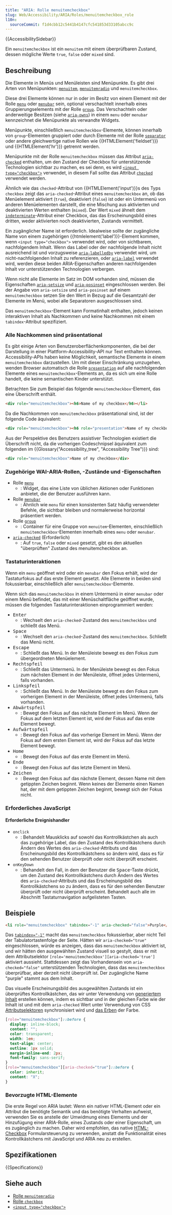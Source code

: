 ```yaml
---
title: "ARIA: Rolle menuitemcheckbox"
slug: Web/Accessibility/ARIA/Roles/menuitemcheckbox_role
l10n:
  sourceCommit: f1d4cbb12c5441b4147cfc541853d33105abcc9c
---
```


{{AccessibilitySidebar}}

Ein `menuitemcheckbox` ist ein `menuitem` mit einem überprüfbaren Zustand, dessen mögliche Werte `true`, `false` oder `mixed` sind.

## Beschreibung

Die Elemente in Menüs und Menüleisten sind Menüpunkte. Es gibt drei Arten von Menüpunkten: [`menuitem`](/de/docs/Web/Accessibility/ARIA/Roles/menuitem_role), [`menuitemradio`](/de/docs/Web/Accessibility/ARIA/Roles/menuitemradio_role) und `menuitemcheckbox`.

Diese drei Elemente können nur in oder im Besitz von einem Element mit der Rolle [`menu`](/de/docs/Web/Accessibility/ARIA/Roles/menu_role) oder [`menubar`](/de/docs/Web/Accessibility/ARIA/Roles/menubar_role) sein, optional verschachtelt innerhalb eines Gruppierungselements mit der Rolle [`group`](/de/docs/Web/Accessibility/ARIA/Roles/group_role). Das Verschachteln oder anderweitige Besitzen (siehe [`aria-owns`](/de/docs/Web/Accessibility/ARIA/Attributes/aria-owns)) in einem `menu` oder `menubar` kennzeichnet die Menüpunkte als verwandte Widgets.

Menüpunkte, einschließlich `menuitemcheckbox`-Elemente, können innerhalb von `group`-Elementen gruppiert oder durch Elemente mit der Rolle [`separator`](/de/docs/Web/Accessibility/ARIA/Roles/separator_role) oder andere gleichwertige native Rollen wie {{HTMLElement('fieldset')}} und {{HTMLElement('hr')}} getrennt werden.

Menüpunkte mit der Rolle `menuitemcheckbox` müssen das Attribut [`aria-checked`](/de/docs/Web/Accessibility/ARIA/Attributes/aria-checked) enthalten, um den Zustand der Checkbox für unterstützende Technologien sichtbar zu machen, es sei denn, es wird [`<input type="checkbox">`](/de/docs/Web/HTML/Element/input/checkbox) verwendet, in diesem Fall sollte das Attribut [`checked`](/de/docs/Web/HTML/Element/input/checkbox#checked) verwendet werden.

Ähnlich wie das `checked`-Attribut von {{HTMLElement('input')}}s des Typs `checkbox` zeigt das `aria-checked`-Attribut eines `menuitemcheckbox` an, ob das Menüelement aktiviert (`true`), deaktiviert (`false`) ist oder ein Untermenü von anderen Menüelementen darstellt, die eine Mischung aus aktivierten und deaktivierten Werten enthalten (`mixed`). Der Wert `mixed` ähnelt dem [`indeterminate`](/de/docs/Web/HTML/Element/input/checkbox#indeterminate_state_checkboxes)-Attribut einer Checkbox, das das Erscheinungsbild eines dritten, weder aktivierten noch deaktivierten, Zustands vermittelt.

Ein zugänglicher Name ist erforderlich. Idealweise sollte der zugängliche Name von einem zugehörigen {{htmlelement('label')}}-Element kommen, wenn `<input type="checkbox">` verwendet wird, oder von sichtbarem, nachfolgendem Inhalt. Wenn das Label oder der nachfolgende Inhalt nicht ausreichend ist und vorzugsweise [`aria-labelledby`](/de/docs/Web/Accessibility/ARIA/Attributes/aria-labelledby) verwendet wird, um nicht-nachfolgenden Inhalt zu referenzieren, oder [`aria-label`](/de/docs/Web/Accessibility/ARIA/Attributes/aria-label) verwendet wird, werden diese beiden ARIA-Eigenschaften anderen nachfolgenden Inhalt vor unterstützenden Technologien verbergen.

Wenn nicht alle Elemente im Satz im DOM vorhanden sind, müssen die Eigenschaften [`aria-setsize`](/de/docs/Web/Accessibility/ARIA/Attributes/aria-setsize) und [`aria-posinset`](/de/docs/Web/Accessibility/ARIA/Attributes/aria-posinset) eingeschlossen werden. Bei der Angabe von `aria-setsize` und `aria-posinset` auf einem `menuitemcheckbox` setzen Sie den Wert in Bezug auf die Gesamtzahl der Elemente im Menü, wobei alle Separatoren ausgeschlossen sind.

Das `menuitemcheckbox`-Element kann Formatinhalt enthalten, jedoch keinen interaktiven Inhalt als Nachkommen und keine Nachkommen mit einem `tabindex`-Attribut spezifiziert.

### Alle Nachkommen sind präsentational

Es gibt einige Arten von Benutzeroberflächenkomponenten, die bei der Darstellung in einer Plattform-Accessibility-API nur Text enthalten können. Accessibility-APIs haben keine Möglichkeit, semantische Elemente in einem `menuitemcheckbox` darzustellen. Um mit dieser Einschränkung umzugehen, wenden Browser automatisch die Rolle [`presentation`](/de/docs/Web/Accessibility/ARIA/Roles/presentation_role) auf alle nachfolgenden Elemente eines `menuitemcheckbox`-Elements an, da es sich um eine Rolle handelt, die keine semantischen Kinder unterstützt.

Betrachten Sie zum Beispiel das folgende `menuitemcheckbox`-Element, das eine Überschrift enthält.

```html
<div role="menuitemcheckbox"><h6>Name of my checkbox</h6></li>
```

Da die Nachkommen von `menuitemcheckbox` präsentational sind, ist der folgende Code äquivalent:

```html
<div role="menuitemcheckbox"><h6 role="presentation">Name of my checkbox</h6></li>
```

Aus der Perspektive des Benutzers assistiver Technologien existiert die Überschrift nicht, da die vorherigen Codeschnipsel äquivalent zum folgenden im {{Glossary("Accessibility_tree", "Accessibility Tree")}} sind:

```html
<div role="menuitemcheckbox">Name of my checkbox</div>
```

### Zugehörige WAI-ARIA-Rollen, -Zustände und -Eigenschaften

- Rolle [`menu`](/de/docs/Web/Accessibility/ARIA/Roles/menu_role)
  - : Widget, das eine Liste von üblichen Aktionen oder Funktionen anbietet, die der Benutzer ausführen kann.
- Rolle [`menubar`](/de/docs/Web/Accessibility/ARIA/Roles/menubar_role)
  - : Ähnlich wie `menu` für einen konsistenten Satz häufig verwendeter Befehle, die sichtbar bleiben und normalerweise horizontal präsentiert werden.
- Rolle [`group`](/de/docs/Web/Accessibility/ARIA/Roles/group_role)
  - : Container für eine Gruppe von `menuitem`-Elementen, einschließlich `menuitemcheckbox`-Elementen innerhalb eines `menu` oder `menubar`.
- [`aria-checked`](/de/docs/Web/Accessibility/ARIA/Attributes/aria-checked) (Erforderlich)
  - : Auf `true`, `false` oder `mixed` gesetzt, gibt es den aktuellen "überprüften" Zustand des menuitemcheckbox an.

### Tastaturinteraktionen

Wenn ein `menu` geöffnet wird oder ein `menubar` den Fokus erhält, wird der Tastaturfokus auf das erste Element gesetzt. Alle Elemente in beiden sind fokussierbar, einschließlich aller `menuitemcheckbox`-Elemente.

Wenn sich das `menuitemcheckbox` in einem Untermenü in einer `menubar` oder einem Menü befindet, das mit einer Menüschaltfläche geöffnet wurde, müssen die folgenden Tastaturinteraktionen einprogrammiert werden:

- <kbd>Enter</kbd>
  - : Wechselt den `aria-checked`-Zustand des `menuitemcheckbox` und schließt das Menü.
- <kbd>Space</kbd>
  - : Wechselt den `aria-checked`-Zustand des `menuitemcheckbox`. Schließt das Menü nicht.
- <kbd>Escape</kbd>
  - : Schließt das Menü. In der Menüleiste bewegt es den Fokus zum übergeordneten Menüelement.
- <kbd>Rechtspfeil</kbd>
  - : Schließt das Untermenü. In der Menüleiste bewegt es den Fokus zum nächsten Element in der Menüleiste, öffnet jedes Untermenü, falls vorhanden.
- <kbd>Linkspfeil</kbd>
  - : Schließt das Menü. In der Menüleiste bewegt es den Fokus zum vorherigen Element in der Menüleiste, öffnet jedes Untermenü, falls vorhanden.
- <kbd>Abwärtspfeil</kbd>
  - : Bewegt den Fokus auf das nächste Element im Menü. Wenn der Fokus auf dem letzten Element ist, wird der Fokus auf das erste Element bewegt.
- <kbd>Aufwärtspfeil</kbd>
  - : Bewegt den Fokus auf das vorherige Element im Menü. Wenn der Fokus auf dem ersten Element ist, wird der Fokus auf das letzte Element bewegt.
- <kbd>Home</kbd>
  - : Bewegt den Fokus auf das erste Element im Menü.
- <kbd>Ende</kbd>
  - : Bewegt den Fokus auf das letzte Element im Menü.
- <kbd>Zeichen</kbd>
  - : Bewegt den Fokus auf das nächste Element, dessen Name mit dem getippten Zeichen beginnt. Wenn keines der Elemente einen Namen hat, der mit dem getippten Zeichen beginnt, bewegt sich der Fokus nicht.

### Erforderliches JavaScript

#### Erforderliche Ereignishandler

- `onclick`
  - : Behandelt Mausklicks auf sowohl das Kontrollkästchen als auch das zugehörige Label, das den Zustand des Kontrollkästchens durch Ändern des Wertes des `aria-checked`-Attributs und das Erscheinungsbild des Kontrollkästchens so ändern wird, dass es für den sehenden Benutzer überprüft oder nicht überprüft erscheint.
- `onKeyDown`
  - : Behandelt den Fall, in dem der Benutzer die <kbd>Space</kbd>-Taste drückt, um den Zustand des Kontrollkästchens durch Ändern des Wertes des `aria-checked`-Attributs und das Erscheinungsbild des Kontrollkästchens so zu ändern, dass es für den sehenden Benutzer überprüft oder nicht überprüft erscheint. Behandelt auch alle im Abschnitt Tastaturnavigation aufgelisteten Tasten.

## Beispiele

```html
<li role="menuitemcheckbox" tabindex="-1" aria-checked="false">Purple</li>
```

Das [`tabindex="-1"`](/de/docs/Web/HTML/Global_attributes/tabindex) macht das `menuitemcheckbox` fokussierbar, aber nicht Teil der Tabulatortastenfolge der Seite. Hätten wir `aria-checked="true"` eingeschlossen, würde es anzeigen, dass das `menuitemcheckbox` aktiviert ist, und wir hätten den ausgewählten Zustand visuell so gestylt, dass er mit dem Attributselektor `[role='menuitemcheckbox'][aria-checked='true']` aktiviert aussieht. Stattdessen zeigt das Vorhandensein von `aria-checked="false"` unterstützenden Technologien, dass das `menuitemcheckbox` überprüfbar, aber derzeit nicht überprüft ist. Der zugängliche Name "purple" stammt aus dem Inhalt.

Das visuelle Erscheinungsbild des ausgewählten Zustands ist ein überprüftes Kontrollkästchen, das wir unter Verwendung von [generiertem Inhalt](/de/docs/Web/CSS/CSS_generated_content) erstellen können, indem es sichtbar und in der gleichen Farbe wie der Inhalt ist und mit dem `aria-checked` Wert unter Verwendung von CSS [Attributselektoren](/de/docs/Web/CSS/Attribute_selectors) synchronisiert wird und [das Erben](/de/docs/Web/CSS/inherit) der Farbe.

```css
[role="menuitemcheckbox"]::before {
  display: inline-block;
  content: "";
  color: transparent;
  width: 1em;
  text-align: center;
  outline: 1px solid;
  margin-inline-end: 2px;
  font-family: sans-serif;
}
[role="menuitemcheckbox"][aria-checked="true"]::before {
  color: inherit;
  content: "X";
}
```

### Bevorzugte HTML-Elemente

Die erste Regel von ARIA lautet: Wenn ein nativer HTML-Element oder ein Attribut die benötigte Semantik und das benötigte Verhalten aufweist, verwenden Sie es anstelle der Umwidmung eines Elements und der Hinzufügung einer ARIA-Rolle, eines Zustands oder einer Eigenschaft, um es zugänglich zu machen. Daher wird empfohlen, das native [HTML-Checkbox](/de/docs/Web/HTML/Element/input/checkbox) Formularsteuerung zu verwenden, anstatt die Funktionalität eines Kontrollkästchens mit JavaScript und ARIA neu zu erstellen.

## Spezifikationen

{{Specifications}}

## Siehe auch

- [Rolle `menuitemradio`](/de/docs/Web/Accessibility/ARIA/Roles/menuitemradio_role)
- [Rolle `checkbox`](/de/docs/Web/Accessibility/ARIA/Roles/checkbox_role)
- [`<input type="checkbox">`](/de/docs/Web/HTML/Element/input/checkbox)
